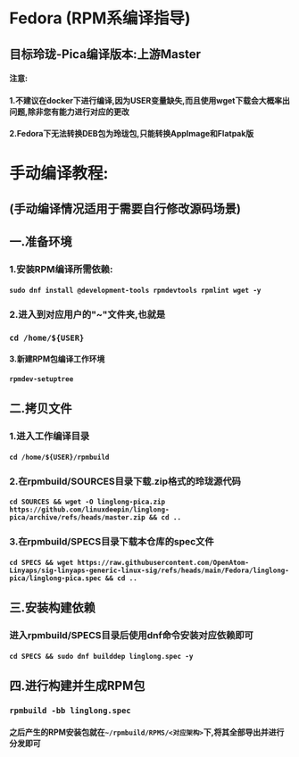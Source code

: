 # Fedora (RPM系编译指导)

## 目标玲珑-Pica编译版本:上游Master

#### 注意:

#### 1.不建议在docker下进行编译,因为USER变量缺失,而且使用wget下载会大概率出问题,除非您有能力进行对应的更改

#### 2.Fedora下无法转换DEB包为玲珑包,只能转换AppImage和Flatpak版







# 手动编译教程:

## (手动编译情况适用于需要自行修改源码场景)

## 一.准备环境

### 1.安装RPM编译所需依赖:

#### `sudo dnf install @development-tools rpmdevtools rpmlint wget -y`

### 2.进入到对应用户的"~"文件夹,也就是

### `cd /home/${USER}`

#### 3.新建RPM包编译工作环境

#### `rpmdev-setuptree`

## 二.拷贝文件

### 1.进入工作编译目录

#### `cd /home/${USER}/rpmbuild`

### 2.在rpmbuild/SOURCES目录下载.zip格式的玲珑源代码

#### `cd SOURCES && wget -O linglong-pica.zip https://github.com/linuxdeepin/linglong-pica/archive/refs/heads/master.zip && cd ..`

### 3.在rpmbuild/SPECS目录下载本仓库的spec文件

#### `cd SPECS && wget https://raw.githubusercontent.com/OpenAtom-Linyaps/sig-linyaps-generic-linux-sig/refs/heads/main/Fedora/linglong-pica/linglong-pica.spec && cd ..`

## 三.安装构建依赖

### 进入rpmbuild/SPECS目录后使用dnf命令安装对应依赖即可

#### `cd SPECS && sudo dnf builddep linglong.spec -y`

## 四.进行构建并生成RPM包

### `rpmbuild -bb linglong.spec`

#### 之后产生的RPM安装包就在`~/rpmbuild/RPMS/<对应架构>`下,将其全部导出并进行分发即可
